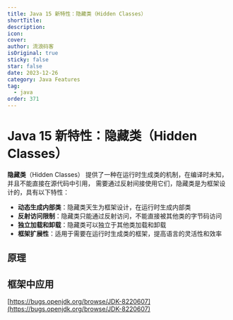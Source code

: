 ```yaml
---
title: Java 15 新特性：隐藏类（Hidden Classes）
shortTitle:
description:
icon:
cover:
author: 流浪码客
isOriginal: true
sticky: false
star: false
date: 2023-12-26
category: Java Features
tag:
  - java
order: 371
---
```


# Java 15 新特性：隐藏类（Hidden Classes）

**隐藏类**（Hidden Classes） 提供了一种在运行时生成类的机制，在编译时未知，并且不能直接在源代码中引用，
需要通过反射间接使用它们，隐藏类是为框架设计的，具有以下特性：

* **动态生成内部类**：隐藏类天生为框架设计，在运行时生成内部类
* **反射访问限制**：隐藏类只能通过反射访问，不能直接被其他类的字节码访问
* **独立加载和卸载**：隐藏类可以独立于其他类加载和卸载
* **框架扩展性**：适用于需要在运行时生成类的框架，提高语言的灵活性和效率

## 原理


## 框架中应用


[https://bugs.openjdk.org/browse/JDK-8220607](https://bugs.openjdk.org/browse/JDK-8220607)
